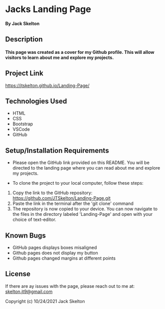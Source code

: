 # Jacks Landing Page

#### By Jack Skelton

## Description
#### This page was created as a cover for my Github profile. This will allow visitors to learn about me and explore my projects.

## Project Link

https://jtskelton.github.io/Landing-Page/
## Technologies Used

* HTML
* CSS
* Bootstrap
* VSCode
* GitHub

## Setup/Installation Requirements

* Please open the GitHub link provided on this README. You will be directed to the landing page where you can read about me and explore my projects.

* To clone the project to your local computer, follow these steps:
1) Copy the link to the GitHub repository: https://github.com/JTSkelton/Landing-Page.git
2) Paste the link in the terminal after the 'git clone' command
3) The repository is now copied to your device. You can now navigate to the files in the directory labeled 'Landing-Page' and open with your choice of text-editor.

## Known Bugs

* GitHub pages displays boxes misaligned
* Github pages does not display my button
* Github pages changed margins at different points
## License

If there are ay issues with the page, please reach out to me at: skelton.jt9@gmail.com

Copyright (c) 10/24/2021 Jack Skelton